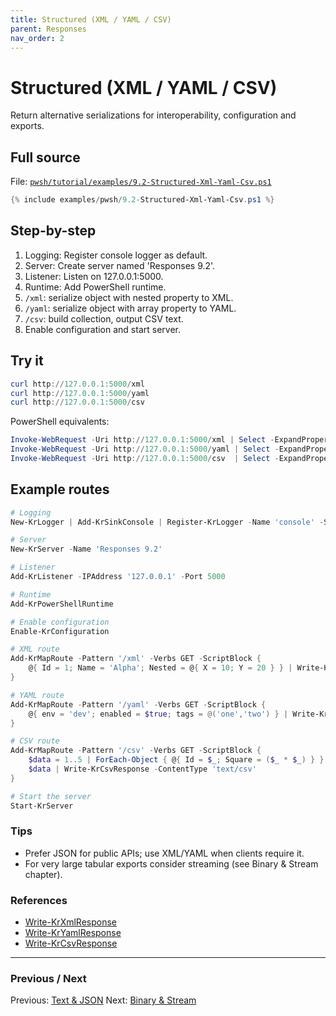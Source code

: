 ```yaml
---
title: Structured (XML / YAML / CSV)
parent: Responses
nav_order: 2
---
```


# Structured (XML / YAML / CSV)

Return alternative serializations for interoperability, configuration and exports.

## Full source

File: [`pwsh/tutorial/examples/9.2-Structured-Xml-Yaml-Csv.ps1`][9.2-Structured-Xml-Yaml-Csv.ps1]

```powershell
{% include examples/pwsh/9.2-Structured-Xml-Yaml-Csv.ps1 %}
```

## Step-by-step

1. Logging: Register console logger as default.
2. Server: Create server named 'Responses 9.2'.
3. Listener: Listen on 127.0.0.1:5000.
4. Runtime: Add PowerShell runtime.
5. `/xml`: serialize object with nested property to XML.
6. `/yaml`: serialize object with array property to YAML.
7. `/csv`: build collection, output CSV text.
8. Enable configuration and start server.

## Try it

```powershell
curl http://127.0.0.1:5000/xml
curl http://127.0.0.1:5000/yaml
curl http://127.0.0.1:5000/csv
```

PowerShell equivalents:

```powershell
Invoke-WebRequest -Uri http://127.0.0.1:5000/xml | Select -ExpandProperty Content
Invoke-WebRequest -Uri http://127.0.0.1:5000/yaml | Select -ExpandProperty Content
Invoke-WebRequest -Uri http://127.0.0.1:5000/csv  | Select -ExpandProperty Content
```

## Example routes

```powershell
# Logging
New-KrLogger | Add-KrSinkConsole | Register-KrLogger -Name 'console' -SetAsDefault

# Server
New-KrServer -Name 'Responses 9.2'

# Listener
Add-KrListener -IPAddress '127.0.0.1' -Port 5000

# Runtime
Add-KrPowerShellRuntime

# Enable configuration
Enable-KrConfiguration

# XML route
Add-KrMapRoute -Pattern '/xml' -Verbs GET -ScriptBlock {
    @{ Id = 1; Name = 'Alpha'; Nested = @{ X = 10; Y = 20 } } | Write-KrXmlResponse -ContentType 'application/xml'
}

# YAML route
Add-KrMapRoute -Pattern '/yaml' -Verbs GET -ScriptBlock {
    @{ env = 'dev'; enabled = $true; tags = @('one','two') } | Write-KrYamlResponse -ContentType 'application/x-yaml'
}

# CSV route
Add-KrMapRoute -Pattern '/csv' -Verbs GET -ScriptBlock {
    $data = 1..5 | ForEach-Object { @{ Id = $_; Square = ($_ * $_) } }
    $data | Write-KrCsvResponse -ContentType 'text/csv'
}

# Start the server
Start-KrServer
```

### Tips

- Prefer JSON for public APIs; use XML/YAML when clients require it.
- For very large tabular exports consider streaming (see Binary & Stream chapter).

### References

- [Write-KrXmlResponse](/pwsh/cmdlets/Write-KrXmlResponse)
- [Write-KrYamlResponse](/pwsh/cmdlets/Write-KrYamlResponse)
- [Write-KrCsvResponse](/pwsh/cmdlets/Write-KrCsvResponse)

---

### Previous / Next

Previous: [Text & JSON](./1.Basic-Text-Json)
Next: [Binary & Stream](./3.Binary-Stream)

[9.2-Structured-Xml-Yaml-Csv.ps1]: /pwsh/tutorial/examples/9.2-Structured-Xml-Yaml-Csv.ps1
